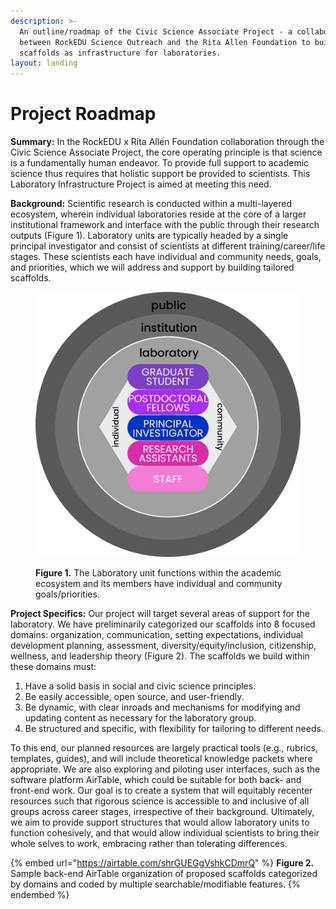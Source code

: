 ```yaml
---
description: >-
  An outline/roadmap of the Civic Science Associate Project - a collaboration
  between RockEDU Science Outreach and the Rita Allen Foundation to build
  scaffolds as infrastructure for laboratories.
layout: landing
---
```


# Project Roadmap

**Summary:** In the RockEDU x Rita Allen Foundation collaboration through the Civic Science Associate Project, the core operating principle is that science is a fundamentally human endeavor. To provide full support to academic science thus requires that holistic support be provided to scientists. This Laboratory Infrastructure Project is aimed at meeting this need.

**Background:** Scientific research is conducted within a multi-layered ecosystem, wherein individual laboratories reside at the core of a larger institutional framework and interface with the public through their research outputs (Figure 1). Laboratory units are typically headed by a single principal investigator and consist of scientists at different training/career/life stages. These scientists each have individual and community needs, goals, and priorities, which we will address and support by building tailored scaffolds.

<figure><img src="../.gitbook/assets/0 (1)" alt=""><figcaption><p><strong>Figure 1.</strong> The <strong></strong> Laboratory unit functions within the academic ecosystem and its members have individual and community goals/priorities.</p></figcaption></figure>

**Project Specifics:** Our project will target several areas of support for the laboratory. We have preliminarily categorized our scaffolds into 8 focused domains: organization, communication, setting expectations, individual development planning, assessment, diversity/equity/inclusion, citizenship, wellness, and leadership theory (Figure 2). The scaffolds we build within these domains must:

1. Have a solid basis in social and civic science principles.
2. Be easily accessible, open source, and user-friendly.
3. Be dynamic, with clear inroads and mechanisms for modifying and updating content as necessary for the laboratory group.
4. Be structured and specific, with flexibility for tailoring to different needs.

To this end, our planned resources are largely practical tools (e.g., rubrics, templates, guides), and will include theoretical knowledge packets where appropriate. We are also exploring and piloting user interfaces, such as the software platform AirTable, which could be suitable for both back- and front-end work. Our goal is to create a system that will equitably recenter resources such that rigorous science is accessible to and inclusive of all groups across career stages, irrespective of their background. Ultimately, we aim to provide support structures that would allow laboratory units to function cohesively, and that would allow individual scientists to bring their whole selves to work, embracing rather than tolerating differences.

{% embed url="https://airtable.com/shrGUEGgVshkCDmrQ" %}
**Figure 2.** Sample back-end AirTable organization of proposed scaffolds categorized by domains and coded by multiple searchable/modifiable features.
{% endembed %}
